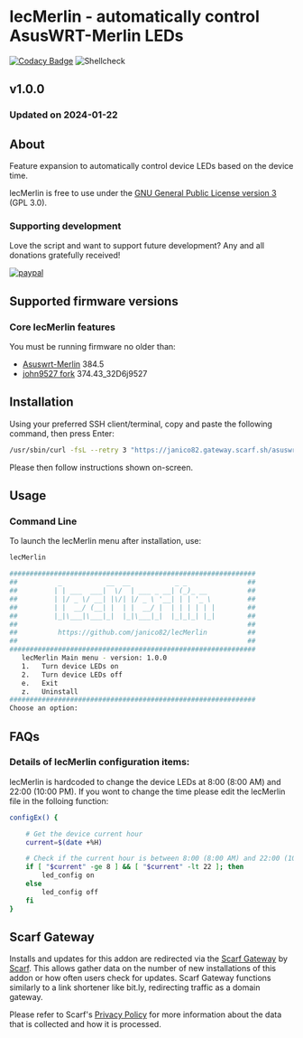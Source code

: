 # lecMerlin - automatically control AsusWRT-Merlin LEDs
[![Codacy Badge](https://app.codacy.com/project/badge/Grade/20ebd532514c43d38b44834ccd528bb5)](https://app.codacy.com?utm_source=gh&utm_medium=referral&utm_content=&utm_campaign=Badge_grade)
![Shellcheck](https://github.com/janico82/lecMerlin/actions/workflows/shellcheck.yml/badge.svg)

## v1.0.0
### Updated on 2024-01-22
## About
Feature expansion to automatically control device LEDs based on the device time.

lecMerlin is free to use under the [GNU General Public License version 3](https://opensource.org/licenses/GPL-3.0) (GPL 3.0).

### Supporting development
Love the script and want to support future development? Any and all donations gratefully received!

[![paypal](https://www.paypalobjects.com/en_US/i/btn/btn_donateCC_LG.gif)](https://www.paypal.com/donate/?business=7GJ9GM39PF3NS&no_recurring=0&item_name=for+support+of+continued+development+of+Asuswrt-Merlin+addons&currency_code=EUR)

## Supported firmware versions
### Core lecMerlin features
You must be running firmware no older than:
*   [Asuswrt-Merlin](https://www.asuswrt-merlin.net/) 384.5
*   [john9527 fork](https://www.snbforums.com/threads/fork-asuswrt-merlin-374-43-lts-releases-v37ea.18914/) 374.43_32D6j9527

## Installation
Using your preferred SSH client/terminal, copy and paste the following command, then press Enter:

```sh
/usr/sbin/curl -fsL --retry 3 "https://janico82.gateway.scarf.sh/asuswrt-merlin/master/lecMerlin.sh" -o /jffs/scripts/lecMerlin && chmod 0755 /jffs/scripts/lecMerlin && /jffs/scripts/lecMerlin install
```

Please then follow instructions shown on-screen.

## Usage
### Command Line
To launch the lecMerlin menu after installation, use:
```sh
lecMerlin
```
```sh
#############################################################
##          _           __  __           _ _               ##
##         | | ___  ___|  \/  | ___ _ __| (_)_ __          ##
##         | |/ _ \/ __| |\/| |/ _ \ '__| | | '_ \         ##
##         | |  __/ (__| |  | |  __/ |  | | | | | |        ##
##         |_|\___|\___|_|  |_|\___|_|  |_|_|_| |_|        ##
##                                                         ##
##          https://github.com/janico82/lecMerlin          ##
##                                                         ##
#############################################################
   lecMerlin Main menu - version: 1.0.0
   1.   Turn device LEDs on
   2.   Turn device LEDs off
   e.   Exit
   z.   Uninstall
#############################################################
Choose an option: 
```

## FAQs
### Details of lecMerlin configuration items:
lecMerlin is hardcoded to change the device LEDs at 8:00 (8:00 AM) and 22:00 (10:00 PM). If you wont to change the time please edit the lecMerlin file in the folloing function:

```sh
configEx() {

    # Get the device current hour
    current=$(date +%H)

    # Check if the current hour is between 8:00 (8:00 AM) and 22:00 (10:00 PM)
    if [ "$current" -ge 8 ] && [ "$current" -lt 22 ]; then
        led_config on
    else
        led_config off
    fi 
}
```

## Scarf Gateway
Installs and updates for this addon are redirected via the [Scarf Gateway](https://about.scarf.sh/scarf-gateway) by [Scarf](https://about.scarf.sh/about). This allows gather data on the number of new installations of this addon or how often users check for updates. Scarf Gateway functions similarly to a link shortener like bit.ly, redirecting traffic as a domain gateway.

Please refer to Scarf's [Privacy Policy](https://about.scarf.sh/privacy) for more information about the data that is collected and how it is processed.
